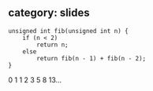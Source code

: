 category: slides
---

```
unsigned int fib(unsigned int n) {
    if (n < 2) 
        return n;
    else
        return fib(n - 1) + fib(n - 2);
}
```

<span class="blue">0 1 1 2 3 5 8 13...</span>
